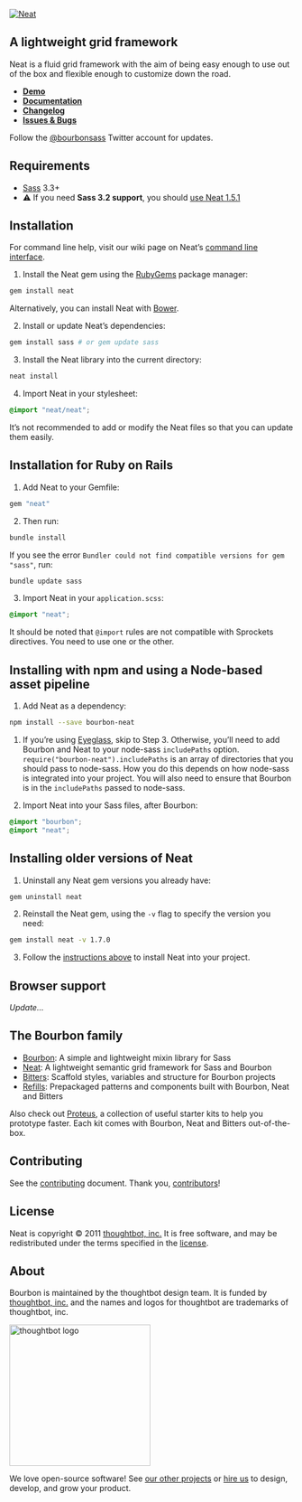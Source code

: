 [![Neat](http://images.thoughtbot.com/bourbon/neat-logo.svg)](http://neat.bourbon.io)

## A lightweight grid framework

Neat is a fluid grid framework with the aim of being easy enough to use out of the box and flexible enough to customize down the road.

- **[Demo](http://neat.bourbon.io)**
- **[Documentation](http://thoughtbot.github.io/neat-docs/latest)**
- **[Changelog](https://github.com/thoughtbot/neat/releases)**
- **[Issues & Bugs](https://github.com/thoughtbot/neat/issues)**

Follow the [@bourbonsass](https://twitter.com/bourbonsass) Twitter account
for updates.

## Requirements

- [Sass](https://github.com/sass/sass) 3.3+
- :warning: If you need **Sass 3.2 support**, you should [use Neat 1.5.1](#installing-older-versions-of-neat)

## Installation

For command line help, visit our wiki page on Neat’s [command line interface](https://github.com/thoughtbot/neat/wiki/Command-Line-Interface).

1. Install the Neat gem using the [RubyGems](https://rubygems.org) package manager:

  ```bash
  gem install neat
  ```

  Alternatively, you can install Neat with [Bower](http://bower.io).

2. Install or update Neat’s dependencies:

  ```bash
  gem install sass # or gem update sass
  ```

3. Install the Neat library into the current directory:

  ```bash
  neat install
  ```

4. Import Neat in your stylesheet:

  ```scss
  @import "neat/neat";
  ```

  It’s not recommended to add or modify the Neat files so that you can update them easily.

## Installation for Ruby on Rails

1. Add Neat to your Gemfile:

  ```ruby
  gem "neat"
  ```

2. Then run:

  ```bash
  bundle install
  ```

  If you see the error `Bundler could not find compatible versions for gem "sass"`, run:

  ```bash
  bundle update sass
  ```

3.  Import Neat in your `application.scss`:

  ```scss
  @import "neat";
  ```

  It should be noted that `@import` rules are not compatible with Sprockets directives. You need to use one or the other.

## Installing with npm and using a Node-based asset pipeline

1. Add Neat as a dependency:

  ```bash
  npm install --save bourbon-neat
  ```

1. If you’re using [Eyeglass](http://eyeglass.rocks), skip to Step 3. Otherwise, you’ll need to add Bourbon and Neat to your node-sass `includePaths` option. `require("bourbon-neat").includePaths` is an array of directories that you should pass to node-sass. How you do this depends on how node-sass is integrated into your project. You will also need to ensure that Bourbon is in the `includePaths` passed to node-sass.

1. Import Neat into your Sass files, after Bourbon:

  ```scss
  @import "bourbon";
  @import "neat";
  ```

## Installing older versions of Neat

1. Uninstall any Neat gem versions you already have:

  ```bash
  gem uninstall neat
  ```

2. Reinstall the Neat gem, using the `-v` flag to specify the version you need:

  ```bash
  gem install neat -v 1.7.0
  ```

3. Follow the [instructions above](#installation) to install Neat into your project.

## Browser support

_Update…_


## The Bourbon family

- [Bourbon](https://github.com/thoughtbot/bourbon): A simple and lightweight mixin library for Sass
- [Neat](https://github.com/thoughtbot/neat): A lightweight semantic grid framework for Sass and Bourbon
- [Bitters](https://github.com/thoughtbot/bitters): Scaffold styles, variables and structure for Bourbon projects
- [Refills](https://github.com/thoughtbot/refills): Prepackaged patterns and components built with Bourbon, Neat and Bitters

Also check out [Proteus](https://github.com/thoughtbot/proteus), a collection of useful starter kits to help you prototype faster. Each kit comes with Bourbon, Neat and Bitters out-of-the-box.

## Contributing

See the [contributing] document. Thank you, [contributors]!

  [contributing]: CONTRIBUTING.md
  [contributors]: https://github.com/thoughtbot/bourbon/graphs/contributors

## License

Neat is copyright © 2011 [thoughtbot, inc.][thoughtbot] It is free software, and may be redistributed under the terms specified in the [license].

  [license]: LICENSE.md

## About

Bourbon is maintained by the thoughtbot design team. It is funded by [thoughtbot, inc.][thoughtbot] and the names and logos for thoughtbot are trademarks of thoughtbot, inc.

[<img src="http://thoughtbot.github.io/images/signature.svg" width="250" alt="thoughtbot logo">][thoughtbot]

We love open-source software! See [our other projects][community] or [hire us][hire] to design, develop, and grow your product.

  [thoughtbot]: https://thoughtbot.com?utm_source=github
  [community]: https://thoughtbot.com/community?utm_source=github
  [hire]: https://thoughtbot.com/hire-us?utm_source=github
